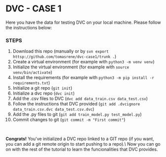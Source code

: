 # DVC - CASE 1
Here you have the data for testing DVC on your local machine. Please follow the instructions below:
### STEPS
<ol><li>Download this repo (manually or by <code>svn export httsp://github.com/tomasrene/dvc-case1/trunk .</code>)</li>
<li>Create a virtual environment (for example with <code>python3 -m venv venv</code>)</li>
<li>Initialize the virtual environment (for example with <code>source venv/bin/activate</code>)</li>
<li>Install the requirements (for example with <code>python3 -m pip install -r requirements.txt</code>)</li>
<li>Initialize a git repo (<code>git init</code>)</li>
<li>Initialize a dvc repo (<code>dvc init</code>)</li>
<li>Add the .csv files to DVC (<code>dvc add data_train.csv data_test.csv</code>)</li>
<li>Follow the instructions that DVC provided (<code>git add .dvcignore data_train.csv.dvc data_test.csv.dvc</code>)</li>
<li>Add the .py files to git (<code>git add train_model.py test_model.py</code>)</li>
<li>Commit changes to git (<code>git commit -m "First commit"</code>)</li>
</ol>
<br>
<p><b>Congrats!</b> You've initialized a DVC repo linked to a GIT repo (if you want, you can add a git remote origin to start pushing to a repo).\
  Now you can go on with the rest of the tutorial to learn the funcionalities that DVC provides.</p>

